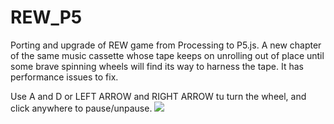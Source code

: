 # REW_P5
Porting and upgrade of REW game from Processing to P5.js.
A new chapter of the same music cassette whose tape keeps on unrolling out of place until some brave spinning wheels will find its way to harness the tape. It has performance issues to fix.

Use A and D or LEFT ARROW and RIGHT ARROW tu turn the wheel, and click anywhere to pause/unpause.
![](https://github.com/danieledep/REW_P5/blob/master/assets/Screenshot.png)
